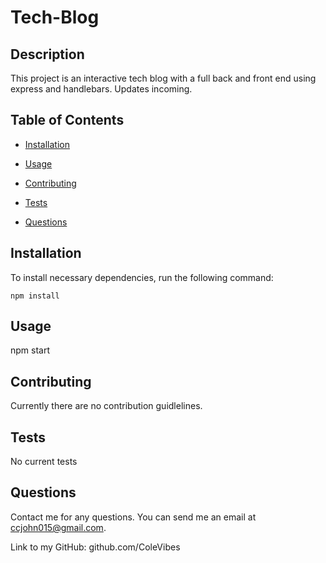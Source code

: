 # Tech-Blog
  
  ## Description
  This project is an interactive tech blog with a full back and front end using express and handlebars. Updates incoming.
  ## Table of Contents
  * [Installation](#installation)
  * [Usage](#usage)
  
  * [Contributing](#contributing)
  * [Tests](#tests)
  * [Questions](#questions)
    
  ## Installation
  To install necessary dependencies, run the following command: 
  ```
  npm install
  ```
  ## Usage
  npm start
    
  
  ## Contributing
  Currently there are no contribution guidlelines.
  ## Tests
  No current tests
  ## Questions
  Contact me for any questions. You can send me an email at ccjohn015@gmail.com.
    
  Link to my GitHub: github.com/ColeVibes